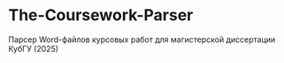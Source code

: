 # The-Coursework-Parser
Парсер Word-файлов курсовых работ для магистерской диссертации КубГУ (2025)
